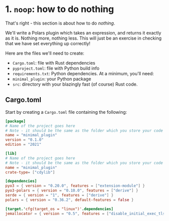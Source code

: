 # 1. `noop`: how to do nothing

That's right - this section is about how to do _nothing_.

We'll write a Polars plugin which takes an expression, and returns it exactly
as it is. Nothing more, nothing less. This will just be an exercise in checking
that we have set everything up correctly!

Here are the files we'll need to create:

- `Cargo.toml`: file with Rust dependencies
- `pyproject.toml`: file with Python build info
- `requirements.txt`: Python dependencies. At a minimum, you'll need:
- `minimal_plugin`: your Python package
- `src`: directory with your blazingly fast (of course) Rust code.

## Cargo.toml

Start by creating a `Cargo.toml` file containing the following:

```toml
[package]
# Name of the project goes here
# Note - it should be the same as the folder which you store your code in!
name = "minimal_plugin"
version = "0.1.0"
edition = "2021"

[lib]
# Name of the project goes here
# Note - it should be the same as the folder which you store your code in!
name = "minimal_plugin"
crate-type= ["cdylib"]

[dependencies]
pyo3 = { version = "0.20.0", features = ["extension-module"] }
pyo3-polars = { version = "0.10.0", features = ["derive"] }
serde = { version = "1", features = ["derive"] }
polars = { version = "0.36.2", default-features = false }

[target.'cfg(target_os = "linux")'.dependencies]
jemallocator = { version = "0.5", features = ["disable_initial_exec_tls"] }
```